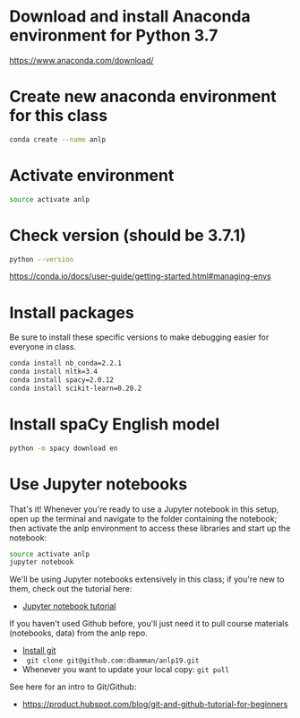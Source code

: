 # Download and install Anaconda environment for Python 3.7

https://www.anaconda.com/download/

# Create new anaconda environment for this class
```sh
conda create --name anlp
 ```

# Activate environment

```sh
source activate anlp
```

# Check version (should be 3.7.1)

```sh
python --version 
```
https://conda.io/docs/user-guide/getting-started.html#managing-envs

# Install packages

Be sure to install these specific versions to make debugging easier for everyone in class.

```sh
conda install nb_conda=2.2.1
conda install nltk=3.4
conda install spacy=2.0.12
conda install scikit-learn=0.20.2
```

# Install spaCy English model

```sh
python -m spacy download en
```

# Use Jupyter notebooks

That's it! Whenever you're ready to use a Jupyter notebook in this setup, open up the terminal and navigate to the folder containing the notebook; then activate the anlp environment to access these libraries and start up the notebook:

```sh
source activate anlp
jupyter notebook
```

We'll be using Jupyter notebooks extensively in this class; if you're new to them, check out the tutorial here:

* [Jupyter notebook tutorial](https://www.dataquest.io/blog/jupyter-notebook-tutorial/)

If you haven't used Github before, you'll just need it to pull course materials (notebooks, data) from the anlp repo.

* [Install git](https://git-scm.com/book/en/v2/Getting-Started-Installing-Git)
* ` git clone git@github.com:dbamman/anlp19.git`
* Whenever you want to update your local copy: `git pull`

See here for an intro to Git/Github:


* https://product.hubspot.com/blog/git-and-github-tutorial-for-beginners


